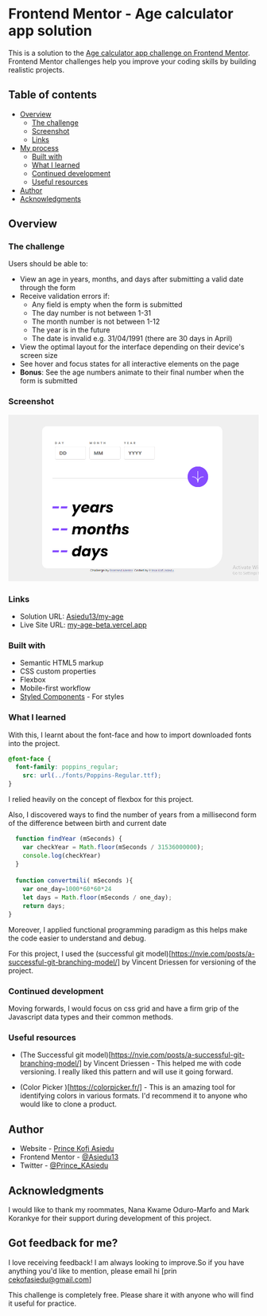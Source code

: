 # Frontend Mentor - Age calculator app solution

This is a solution to the [Age calculator app challenge on Frontend Mentor](https://www.frontendmentor.io/challenges/age-calculator-app-dF9DFFpj-Q). Frontend Mentor challenges help you improve your coding skills by building realistic projects. 

## Table of contents

- [Overview](#overview)
  - [The challenge](#the-challenge)
  - [Screenshot](#screenshot)
  - [Links](#links)
- [My process](#my-process)
  - [Built with](#built-with)
  - [What I learned](#what-i-learned)
  - [Continued development](#continued-development)
  - [Useful resources](#useful-resources)
- [Author](#author)
- [Acknowledgments](#acknowledgments)

## Overview

### The challenge

Users should be able to:

- View an age in years, months, and days after submitting a valid date through the form
- Receive validation errors if:
  - Any field is empty when the form is submitted
  - The day number is not between 1-31
  - The month number is not between 1-12
  - The year is in the future
  - The date is invalid e.g. 31/04/1991 (there are 30 days in April)
- View the optimal layout for the interface depending on their device's screen size
- See hover and focus states for all interactive elements on the page
- **Bonus**: See the age numbers animate to their final number when the form is submitted

### Screenshot

![The Solution](./assets/images/my_solution_age.png)

### Links

- Solution URL: [Asiedu13/my-age](https://github.com/Asiedu13/my-age)
- Live Site URL: [my-age-beta.vercel.app](https://my-age-beta.vercel.app/)


### Built with

- Semantic HTML5 markup
- CSS custom properties
- Flexbox
- Mobile-first workflow
- [Styled Components](https://styled-components.com/) - For styles
### What I learned

With this, I learnt about the font-face and how to import downloaded fonts into the project.

```css
@font-face {
  font-family: poppins_regular;
    src: url(../fonts/Poppins-Regular.ttf);
}
```
I relied heavily on the concept of flexbox for this project.

Also, I discovered ways to find the number of years from a millisecond form of the difference between birth and current date
 
```js
  function findYear (mSeconds) {
    var checkYear = Math.floor(mSeconds / 31536000000);
    console.log(checkYear)
  }

  function convertmili( mSeconds ){
    var one_day=1000*60*60*24
    let days = Math.floor(mSeconds / one_day);
    return days;
}


```
Moreover, I applied functional programming paradigm as this helps make the code easier to understand and debug.

For this project, I used the (successful git model)[https://nvie.com/posts/a-successful-git-branching-model/] by Vincent Driessen for versioning of the project. 

### Continued development

Moving forwards, I would focus on css grid and have a firm grip of the Javascript data types and their common methods.


### Useful resources
- (The Successful git model)[https://nvie.com/posts/a-successful-git-branching-model/] by Vincent Driessen - This helped me with code versioning. I really liked this pattern and will use it going forward.

- (Color Picker )[https://colorpicker.fr/] - This is an amazing tool for identifying colors in various formats. I'd recommend it to anyone who would like to clone a product.

## Author

- Website - [Prince Kofi Asiedu](https://asiedu13.github.io)
- Frontend Mentor - [@Asiedu13](https://www.frontendmentor.io/profile/Asiedu13)
- Twitter - [@Prince_KAsiedu](https://www.twitter.com/Prince_KAsiedu)


## Acknowledgments

I would like to thank my roommates, Nana Kwame Oduro-Marfo and Mark Korankye for their support during development of this project.


## Got feedback for me?

I love receiving feedback! I am always looking to improve.So if you have anything you'd like to mention, please email hi [prin
cekofasiedu@gmail.com] 

This challenge is completely free. Please share it with anyone who will find it useful for practice.
